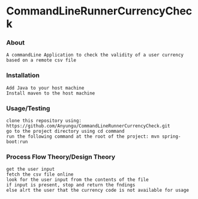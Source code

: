 # CommandLineRunnerCurrencyCheck

### About
    A commandLine Application to check the validity of a user currency based on a remote csv file
    
### Installation
    Add Java to your host machine
    Install maven to the host machine
    
### Usage/Testing
    clone this repository using: https://github.com/Anyungu/CommandLineRunnerCurrencyCheck.git
    go to the project directory using cd command
    run the following command at the root of the project: mvn spring-boot:run

### Process Flow Theory/Design Theory
    get the user input
    fetch the csv file online
    look for the user input from the contents of the file
    if input is present, stop and return the fndings
    else alrt the user that the currency code is not available for usage
